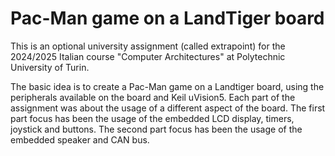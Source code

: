 # Pac-Man game on a LandTiger board

This is an optional university assignment (called extrapoint) for the 2024/2025 Italian course "Computer Architectures" at Polytechnic University of Turin.

The basic idea is to create a Pac-Man game on a Landtiger board, using the peripherals available on the board and Keil uVision5. 
Each part of the assignment was about the usage of a different aspect of the board. The first part focus has been the usage of the embedded LCD display, timers, joystick and buttons. 
The second part focus has been the usage of the embedded speaker and CAN bus.
